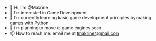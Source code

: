 - 👋 Hi, I’m @Makrine
- 👀 I’m interested in Game Development
- 🌱 I’m currently learning basic game development principles by making games with Python
- :rocket: I’m planning to move to game engines soon
- 📫 How to reach me: email me at tmakrine@gmail.com

<!---
Makrine/Makrine is a ✨ special ✨ repository because its `README.md` (this file) appears on your GitHub profile.
You can click the Preview link to take a look at your changes.
--->
